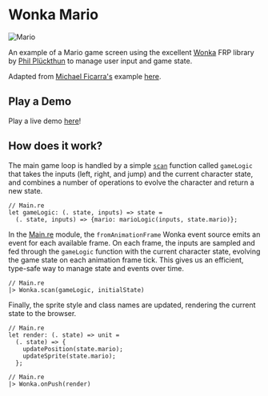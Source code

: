 # Wonka Mario

![Mario](https://user-images.githubusercontent.com/30199/56088170-97d4dc80-5e38-11e9-945b-293123d4fca7.gif)

An example of a Mario game screen using the excellent [Wonka](https://github.com/kitten/wonka) FRP library by [Phil Plückthun](https://github.com/kitten) to manage user input and game state.

Adapted from [Michael Ficarra's](https://github.com/michaelficarra) example [here](https://github.com/michaelficarra/purescript-demo-mario).

## Play a Demo

Play a live demo [here](https://bkonkle.github.io/wonka-mario/)!

## How does it work?

The main game loop is handled by a simple [`scan`](https://wonka.kitten.sh/api/operators#scan) function called `gameLogic` that takes the inputs (left, right, and jump) and the current character state, and combines a number of operations to evolve the character and return a new state.

```re
// Main.re
let gameLogic: (. state, inputs) => state =
  (. state, inputs) => {mario: marioLogic(inputs, state.mario)};
```

In the [Main.re](src/Main.re) module, the `fromAnimationFrame` Wonka event source emits an event for each available frame. On each frame, the inputs are sampled and fed through the `gameLogic` function with the current character state, evolving the game state on each animation frame tick. This gives us an efficient, type-safe way to manage state and events over time.

```re
// Main.re
|> Wonka.scan(gameLogic, initialState)
```

Finally, the sprite style and class names are updated, rendering the current state to the browser.

```re
// Main.re
let render: (. state) => unit =
  (. state) => {
    updatePosition(state.mario);
    updateSprite(state.mario);
  };
```

```re
// Main.re
|> Wonka.onPush(render)
```
